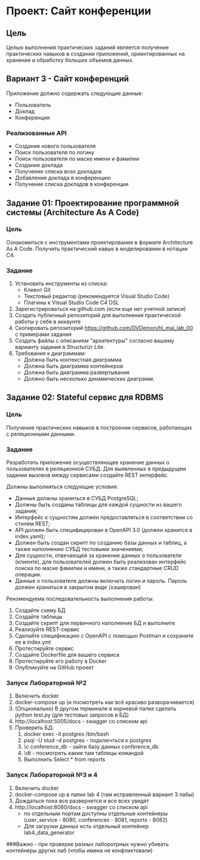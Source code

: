 # Проект: Сайт конференции

## Цель
Целью выполнения практических заданий является получение практических навыков в создании приложений, ориентированных на хранение и обработку больших объемов данных.

## Вариант 3 - Сайт конференций
Приложение должно содержать следующие данные:
- Пользователь
- Доклад
- Конференция

### Реализованные API
- Создание нового пользователя
- Поиск пользователя по логину
- Поиск пользователя по маске имени и фамилии
- Создание доклада
- Получение списка всех докладов
- Добавление доклада в конференцию
- Получение списка докладов в конференции

## Задание 01: Проектирование программной системы (Architecture As A Code)
### Цель
Ознакомиться с инструментами проектирования в формате Architecture As A Code. Получить практический навык в моделировании в нотации C4.

### Задание
1. Установить инструменты из списка:
    - Клиент Git
    - Текстовый редактор (рекомендуется Visual Studio Code)
    - Плагины к Visual Studio Code C4 DSL
2. Зарегистрироваться на github.com (если еще нет учетной записи)
3. Создать публичный репозиторий для выполнения практической работы у себя в аккаунте
4. Скопировать репозиторий https://github.com/DVDemon/hl_mai_lab_00 с примерами задания
5. Создать файлы с описанием "архитектуры" согласно вашему варианту задания в Structurizr Lite.
6. Требования к диаграммам:
    - Должна быть контекстная диаграмма
    - Должна быть диаграмма контейнеров
    - Должна быть диаграмма развертывания
    - Должно быть несколько динамических диаграмм.

## Задание 02: Stateful сервис для RDBMS

### Цель
Получение практических навыков в построении сервисов, работающих с
реляционными данными.

### Задание
Разработать приложение осуществляющее хранение данных о пользователях в
реляционной СУБД. Для выявленных в предыдущем задании вызовов между
сервисами создайте REST интерфейс.

Должны выполняться следующие условия:
- Данные должны храниться в СУБД PostgreSQL;
- Должны быть созданы таблицы для каждой сущности из вашего задания;
- Интерфейс к сущностям должен предоставляться в соответствии со стилем REST;
- API должен быть специфицирован в OpenAPI 3.0 (должен хранится в index.yaml);
- Должен быть создан скрипт по созданию базы данных и таблиц, а также
наполнению СУБД тестовыми значениями;
- Для сущности, отвечающей за хранение данных о пользователе (клиенте), для
пользователей должен быть реализован интерфейс поиска по маске фамилии и
имени, а также стандартные CRUD операции.
- Данные о пользователе должны включать логин и пароль. Пароль должен
храниться в закрытом виде (хэширован)

Рекомендуема последовательность выполнения работы:
1. Создайте схему БД
2. Создайте таблицы
3. Создайте скрипт для первичного наполнение БД и выполните
4. Реализуйте REST-сервис
5. Сделайте спецификацию с OpenAPI с помощью Postman и сохраните ее в
index.yml
6. Протестируйте сервис
7. Создайте Dockerfile для вашего сервиса
8. Протестируйте его работу в Docker
9. Опубликуйте на GitHub проект

### Запуск Лабораторной №2 
1. Включить docker
2. docker-compose up (и посмотреть как всё красиво разворачивается)
3. (Опционально) В другом терминале в корневой папке сделать python test.py (для тестовых запросов в БД)
4. http://localhost:5005/docs - swagger со списком api
5. Проверить БД:
    1. docker exec -it postgres /bin/bash
    2. psql -U stud -d postgres - подключться к postgres
    3. \c conference_db - зайти базу данных conference_db
    4. \dt - посмотреть какие там таблицы командой
    5. Выполнить Select * from reports

### Запуск Лабораторной №3 и 4
1. Включить docker
2. docker-compose up в папке lab 4 (там исправленный вариант 3 лабы)
3. Дождаться пока все развернется и все всех увидят
4. http://localhost:8080/docs - swagger со списком api
   - по отдельным портам доступны отдельные контейнеры (user_service - 8080, conferences - 8081, reports - 8082)
   - Для загрузки данных есть отдельный контейнер lab4_data_generator
  
###Важно - при проверке разных лаборотрных нужно убивать контейнеры других лаб (чтобы имена не конфликтовали)
